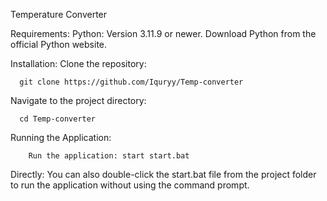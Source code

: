 Temperature Converter

Requirements:
Python: Version 3.11.9 or newer. Download Python from the official Python website.

Installation:
Clone the repository: 

      git clone https://github.com/Iquryy/Temp-converter
Navigate to the project directory: 

      cd Temp-converter

Running the Application:

        Run the application: start start.bat

Directly:
You can also double-click the start.bat file from the project folder to run the application without using the command prompt.
